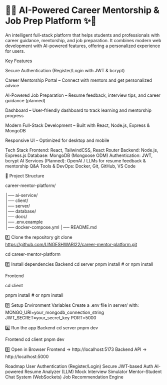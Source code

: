 # 🌟✨ AI-Powered Career Mentorship & Job Prep Platform ✨🌟

An intelligent full-stack platform that helps students and professionals with career guidance, mentorship, and job preparation.
It combines modern web development with AI-powered features, offering a personalized experience for users.


Key Features

Secure Authentication (Register/Login with JWT & bcrypt)

Career Mentorship Portal – Connect with mentors and get personalized advice

AI-Powered Job Preparation – Resume feedback, interview tips, and career guidance (planned)

Dashboard – User-friendly dashboard to track learning and mentorship progress

Modern Full-Stack Development – Built with React, Node.js, Express & MongoDB

Responsive UI – Optimized for desktop and mobile

Tech Stack
Frontend: React, TailwindCSS, React Router
Backend: Node.js, Express.js
Database: MongoDB (Mongoose ODM)
Authentication: JWT, bcrypt
AI Services (Planned): OpenAI / LLMs for resume feedback & mentorship Q&A
Tools & DevOps: Docker, Git, GitHub, VS Code

📂 Project Structure 

career-mentor-platform/

│── ai-service/      
│── client/          
│── server/         
│── database/       
│── docs/            
│── .env.example      
│── docker-compose.yml
│── README.md


1️⃣ Clone the repository
git clone https://github.com/LINGESHWARI22/career-mentor-platform.git

cd career-mentor-platform

2️⃣ Install dependencies
Backend
cd server
pnpm install   # or npm install


Frontend

cd client

pnpm install   # or npm install

3️⃣ Setup Environment Variables
Create a .env file in server/ with:
MONGO_URI=your_mongodb_connection_string
JWT_SECRET=your_secret_key
PORT=5000

4️⃣ Run the app
Backend
cd server
pnpm dev

Frontend
cd client
pnpm dev

5️⃣ Open in Browser
Frontend → http://localhost:5173
Backend API → http://localhost:5000

 Roadmap
 User Authentication (Register/Login)
 Secure JWT-based Auth
 AI-powered Resume Analyzer (LLM)
 Mock Interview Simulator
 Mentor–Student Chat System (WebSockets)
 Job Recommendation Engine






